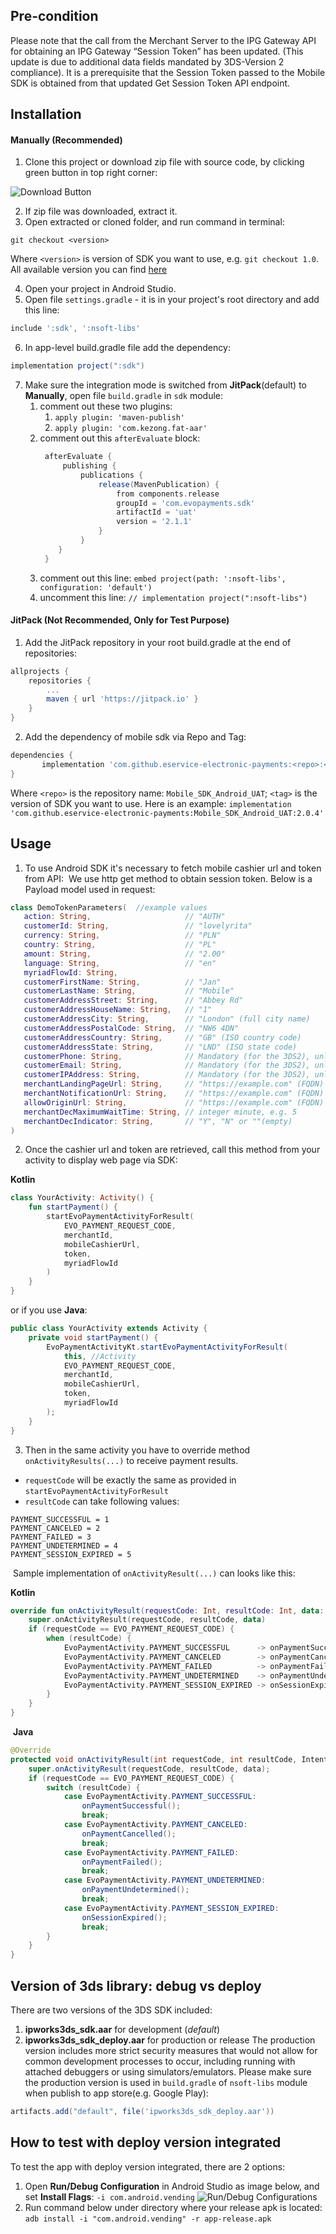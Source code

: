 ## Pre-condition

Please note that the call from the Merchant Server to the IPG Gateway API for obtaining an IPG Gateway “Session Token” has been updated. (This update is due to additional data fields mandated by 3DS-Version 2 compliance). It is a prerequisite that the Session Token passed to the Mobile SDK is obtained from that updated Get Session Token API endpoint.

## Installation

#### Manually (Recommended)

1. Clone this project or download zip file with source code, by clicking green button in top right corner:

![Download Button](readMeImages/cloneOrDownload.PNG)

2. If zip file was downloaded, extract it.
3. Open extracted or cloned folder, and run command in terminal:
```
git checkout <version>
```
Where `<version>` is version of SDK you want to use, e.g. `git checkout 1.0`.
All available version you can find [here](https://github.com/eservice-electronic-payments/Mobile_SDK_Android_UAT/releases)

4. Open your project in Android Studio.
5. Open file `settings.gradle` - it is in your project's root directory and add this line:
```groovy
include ':sdk', ':nsoft-libs'
```
6. In app-level build.gradle file add the dependency:
```groovy
implementation project(":sdk")
```
7. Make sure the integration mode is switched from **JitPack**(default) to **Manually**, open file `build.gradle` in `sdk` module: 
   1. comment out these two plugins: 
      1. `apply plugin: 'maven-publish'` 
      2. `apply plugin: 'com.kezong.fat-aar'`
   2. comment out this `afterEvaluate` block:
      ```groovy
       afterEvaluate {
           publishing {
               publications {
                   release(MavenPublication) {
                       from components.release
                       groupId = 'com.evopayments.sdk'
                       artifactId = 'uat'
                       version = '2.1.1'
                   }
               }
          }
       }
      ```
   3. comment out this line: `embed project(path: ':nsoft-libs', configuration: 'default')`
   4. uncomment this line: `// implementation project(":nsoft-libs")`

#### JitPack (Not Recommended, Only for Test Purpose)

1. Add the JitPack repository in your root build.gradle at the end of repositories:

```groovy
allprojects {
    repositories {
        ...
        maven { url 'https://jitpack.io' }
    }
}
```
2. Add the dependency of mobile sdk via Repo and Tag:

```groovy
dependencies {
       implementation 'com.github.eservice-electronic-payments:<repo>:<tag>'
}
```

Where `<repo>` is the repository name: `Mobile_SDK_Android_UAT`; `<tag>` is the version of SDK you want to use. Here is an example: 
```implementation 'com.github.eservice-electronic-payments:Mobile_SDK_Android_UAT:2.0.4'```

## Usage

1. To use Android SDK it's necessary to fetch mobile cashier url and token from API:
​
We use http get method to obtain session token. Below is a Payload model used in request:
​
```kotlin
class DemoTokenParameters(  //example values
   action: String,                     // "AUTH"
   customerId: String,                 // "lovelyrita"
   currency: String,                   // "PLN"
   country: String,                    // "PL"
   amount: String,                     // "2.00"
   language: String,                   // "en"
   myriadFlowId: String,
   customerFirstName: String,          // "Jan"
   customerLastName: String,           // "Mobile"
   customerAddressStreet: String,      // "Abbey Rd"
   customerAddressHouseName: String,   // "1"
   customerAddressCity: String,        // "London" (full city name)
   customerAddressPostalCode: String,  // "NW6 4DN"
   customerAddressCountry: String,     // "GB" (ISO country code)
   customerAddressState: String,       // "LND" (ISO state code)
   customerPhone: String,              // Mandatory (for the 3DS2), unless not available
   customerEmail: String,              // Mandatory (for the 3DS2), unless not available
   customerIPAddress: String,          // Mandatory (for the 3DS2), unless not available
   merchantLandingPageUrl: String,     // "https://example.com" (FQDN)
   merchantNotificationUrl: String,    // "https://example.com" (FQDN)
   allowOriginUrl: String,             // "https://example.com" (FQDN)
   merchantDecMaximumWaitTime: String, // integer minute, e.g. 5
   merchantDecIndicator: String,       // "Y", "N" or ""(empty)
)
```

2. Once the cashier url and token are retrieved, call this method from your activity to display web page via SDK:
​

**Kotlin**
```kotlin
class YourActivity: Activity() {
    fun startPayment() {
        startEvoPaymentActivityForResult(
            EVO_PAYMENT_REQUEST_CODE,
            merchantId,
            mobileCashierUrl,
            token,
            myriadFlowId
        )
    }
}
```
or if you use **Java**:
```java
public class YourActivity extends Activity {
    private void startPayment() {
        EvoPaymentActivityKt.startEvoPaymentActivityForResult(
            this, //Activity
            EVO_PAYMENT_REQUEST_CODE,
            merchantId,
            mobileCashierUrl,
            token,
            myriadFlowId
        );
    }
}
```
3. Then in the same activity you have to override method `onActivityResults(...)` to receive payment results.
​
- `requestCode` will be exactly the same  as provided in `startEvoPaymentActivityForResult`
- `resultCode` can take following values:
```
PAYMENT_SUCCESSFUL = 1
PAYMENT_CANCELED = 2
PAYMENT_FAILED = 3
PAYMENT_UNDETERMINED = 4
PAYMENT_SESSION_EXPIRED = 5
```
​
Sample implementation of `onActivityResult(...)` can looks like this:
​

**Kotlin**
```kotlin
override fun onActivityResult(requestCode: Int, resultCode: Int, data: Intent?) {
    super.onActivityResult(requestCode, resultCode, data)
    if (requestCode == EVO_PAYMENT_REQUEST_CODE) {
        when (resultCode) {
            EvoPaymentActivity.PAYMENT_SUCCESSFUL      -> onPaymentSuccessful()
            EvoPaymentActivity.PAYMENT_CANCELED        -> onPaymentCancelled()
            EvoPaymentActivity.PAYMENT_FAILED          -> onPaymentFailed()
            EvoPaymentActivity.PAYMENT_UNDETERMINED    -> onPaymentUndetermined()
            EvoPaymentActivity.PAYMENT_SESSION_EXPIRED -> onSessionExpired()
        }
    }
}
```
​
**Java**
```java
@Override
protected void onActivityResult(int requestCode, int resultCode, Intent data) {
    super.onActivityResult(requestCode, resultCode, data);
    if (requestCode == EVO_PAYMENT_REQUEST_CODE) {
        switch (resultCode) {
            case EvoPaymentActivity.PAYMENT_SUCCESSFUL:
                onPaymentSuccessful();
                break;
            case EvoPaymentActivity.PAYMENT_CANCELED:
                onPaymentCancelled();
                break;
            case EvoPaymentActivity.PAYMENT_FAILED:
                onPaymentFailed();
                break;
            case EvoPaymentActivity.PAYMENT_UNDETERMINED:
                onPaymentUndetermined();
                break;
            case EvoPaymentActivity.PAYMENT_SESSION_EXPIRED:
                onSessionExpired();
                break;
        }
    }
}
```

## Version of 3ds library: debug vs deploy
There are two versions of the 3DS SDK included: 
1. **ipworks3ds_sdk.aar** for development (*default*)
2. **ipworks3ds_sdk_deploy.aar** for production or release
The production version includes more strict security measures that would not allow for common development processes to occur, including running with attached debuggers or using simulators/emulators.
Please make sure the production version is used in `build.gradle` of `nsoft-libs` module when publish to app store(e.g. Google Play):
```groovy
artifacts.add("default", file('ipworks3ds_sdk_deploy.aar'))
```

## How to test with deploy version integrated
To test the app with deploy version integrated, there are 2 options:
1. Open **Run/Debug Configuration** in Android Studio as image below, and set **Install Flags**: `-i com.android.vending`
   ![Run/Debug Configurations](readMeImages/run-debug-configurations.PNG)
2. Run command below under directory where your release apk is located:
   `adb install -i "com.android.vending" -r app-release.apk` 
